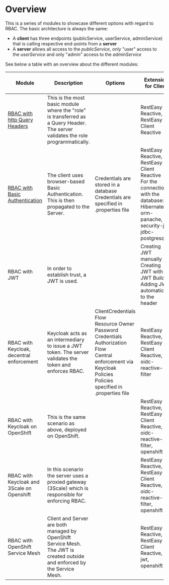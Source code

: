 # Overview

This is a series of modules to showcase different options with regard to RBAC. The basic architecture is always the same:
+ A **client** has three endpoints (publicService, userService, adminService) that is calling respective end-points from a **server**
+ A **server** allows all access to the *publicService*, only "user" access to the *userService* and only "admin" access to the *adminService*

See below a table with an overview about the different modules:

| Module | Description | Options | Extension for Client | Extension for Server | Other components required? |
| --- | --- | --- | --- | --- | --- |
|[RBAC with http Query Headers](https://github.com/skraft-redhat/micro-demo-architecture-repo/tree/main/RBAC-JWT-Demo/1a-BasicAuthentication)|This is the most basic module where the "role" is transferred as a Query Header. The server validates the role programmatically.||RestEasy Reactive,<br>RestEasy Client Reactive|<br>RestEasy Reactive||
|[RBAC with Basic Authentication](https://github.com/skraft-redhat/micro-demo-architecture-repo/tree/main/RBAC-JWT-Demo/1b-Authentication-via-http-header)|The client uses browser-based Basic Authentication. This is then propagated to the Server. |Credentials are stored in a database<br>Credentials are specified in .properties file|RestEasy Reactive,<br>RestEasy Client Reactive<br>For the connection with the database: Hibernate-orm-panache,<br>security-jpa,<br>jdbc-postgresql|RestEasy Reactive<br>For the connection with the database:<br>Hibernate-orm-panache,<br>security-jpa,<br>jdbc-postgresql|External database to store user credentials|
|RBAC with JWT|In order to establish trust, a JWT is used. ||Creating JWT manually<br>Creating JWT with JWT Build<br>Adding JWT automatically to the header|RestEasy Reactive,<br>Rest Client Reactive,<br>JWT BuildRestEasy Reactive,<br>JWT||
|RBAC with Keycloak, decentral enforcement|Keycloak acts as an intermediary to issue a JWT token. The server validates the token and enforces RBAC.|ClientCredentials Flow<br>Resource Owner Password Credentials<br>Authorization Flow<br>Central enforcement via Keycloak Policies<br>Policies specified in .properties file|RestEasy Reactive,<br>RestEasy Client Reactive,<br>oidc-reactive-filter|resteasy reactive,<br>oidc|Keycloak|
|RBAC with Keycloak on OpenShift|This is the same scenario as above, deployed on OpenShift.||RestEasy Reactive,<br>RestEasy Client Reactive,<br>oidc-reactive-filter,<br>openshift|RestEasy Reactive,<br>openshift|Keycloak,<br>OpenShift|
|RBAC with Keycloak and 3Scale on Openshift|In this scenario the server uses a proxied gateway (3Scale) which is responsible for enforcing RBAC.||RestEasy Reactive,<br>RestEasy Client Reactive,<br>oidc-reactive-filter,<br>openshift|RestEasy Reactive,<br>openshift|Keycloak,<br>OpenShift,<br>3Scale|
|RBAC with OpenShift Service Mesh|Client and Server are both managed by OpenShift Service Mesh. The JWT is created outside and enforced by the Service Mesh.||RestEasy Reactive,<br>RestEasy Client Reactive,<br>jwt,<br>openshift|RestEasy Reactive,<br>openshift|Keycloak,<br>OpenShift,<br>Service Mesh|